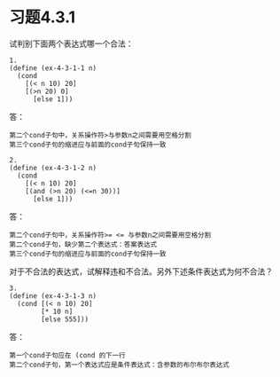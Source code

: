 # 习题4.3.1
试判别下面两个表达式哪一个合法：
```
1.
(define (ex-4-3-1-1 n)
  (cond
    [(< n 10) 20]
    [(>n 20) 0]
      [else 1]))
```
答：
```
第二个cond子句中，关系操作符>与参数n之间需要用空格分割
第三个cond子句的缩进应与前面的cond子句保持一致
```

```
2.
(define (ex-4-3-1-2 n)
  (cond
    [(< n 10) 20]
    [(and (>n 20) (<=n 30))]
      [else 1]))
```
答：
```
第二个cond子句中，关系操作符>= <= 与参数n之间需要用空格分割
第二个cond子句，缺少第二个表达式：答案表达式
第三个cond子句的缩进应与前面的cond子句保持一致
```
对于不合法的表达式，试解释违和不合法。另外下述条件表达式为何不合法？

```
3.
(define (ex-4-3-1-3 n)
  (cond [(< n 10) 20]
        [* 10 n]
        [else 555]))
```
答：
```
第一个cond子句应在 (cond 的下一行
第二个cond子句，第一个表达式应是条件表达式：含参数的布尔布尔表达式
```
